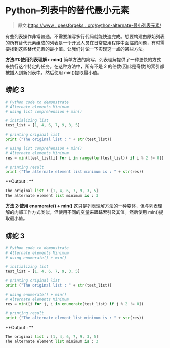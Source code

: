# Python–列表中的替代最小元素

> 原文:[https://www . geesforgeks . org/python-alternate-最小列表元素/](https://www.geeksforgeeks.org/python-alternate-minimum-element-in-list/)

有些列表操作非常普通，不需要编写多行代码就能快速完成。想要构建由原始列表的所有替代元素组成的列表是一个开发人员在日常应用程序中面临的问题，有时需要找到这些替代元素的最小值。让我们讨论一下实现这一点的某些方法。

**方法#1:使用列表理解+ min()**
简单方法的简写，列表理解提供了一种更快的方式来执行这个特定的任务。在这种方法中，所有不是 2 的倍数(因此是奇数)的索引都被插入到新列表中。然后使用 min()提取最小值。

## 蟒蛇 3

```py
# Python code to demonstrate
# Alternate elements Minimum
# using list comprehension + min()

# initializing list
test_list = [1, 4, 6, 7, 9, 3, 5]

# printing original list
print ("The original list : " + str(test_list))

# using list comprehension + min()
# Alternate elements Minimum
res = min([test_list[i] for i in range(len(test_list)) if i % 2 != 0])

# printing result
print ("The alternate element list minimum is : " + str(res))
```

**Output : **

```py
The original list : [1, 4, 6, 7, 9, 3, 5]
The alternate element list minimum is : 3
```

**方法 2:使用 enumerate() + min()**
这只是列表理解方法的一种变体，但与列表理解的内部工作方式类似，但使用不同的变量来跟踪索引及其值。然后使用 min()提取最小值。

## 蟒蛇 3

```py
# Python code to demonstrate
# Alternate elements Minimum
# using enumerate() + min()

# initializing list
test_list = [1, 4, 6, 7, 9, 3, 5]

# printing original list
print ("The original list : " + str(test_list))

# using enumerate() + min()
# Alternate elements Minimum
res = min([i for j, i in enumerate(test_list) if j % 2 != 0])

# printing result
print ("The alternate element list minimum is : " + str(res))
```

**Output : **

```py
The original list : [1, 4, 6, 7, 9, 3, 5]
The alternate element list minimum is : 3
```